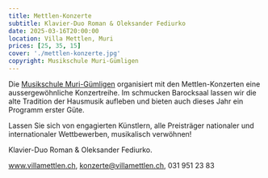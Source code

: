 ```yaml
---
title: Mettlen-Konzerte
subtitle: Klavier-Duo Roman & Oleksander Fediurko
date: 2025-03-16T20:00:00
location: Villa Mettlen, Muri
prices: [25, 35, 15]
cover: './mettlen-konzerte.jpg'
copyright: Musikschule Muri-Gümligen
---
```


Die [Musikschule Muri-Gümligen](https://www.villamettlen.ch) organisiert mit den Mettlen-Konzerten eine aussergewöhnliche Konzertreihe. Im schmucken Barocksaal lassen wir die alte Tradition der Hausmusik aufleben und bieten auch dieses Jahr ein Programm erster Güte.

Lassen Sie sich von engagierten Künstlern, alle Preisträger nationaler und internationaler Wettbewerben, musikalisch verwöhnen!

Klavier-Duo Roman & Oleksander Fediurko.

www.villamettlen.ch, konzerte@villamettlen.ch, 031 951 23 83
